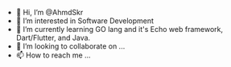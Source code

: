 - 👋 Hi, I’m @AhmdSkr
- 👀 I’m interested in Software Development
- 🌱 I’m currently learning GO lang and it's Echo web framework, Dart/Flutter, and Java.
- 💞️ I’m looking to collaborate on ...
- 📫 How to reach me ...

<!---
AhmdSkr/AhmdSkr is a ✨ special ✨ repository because its `README.md` (this file) appears on your GitHub profile.
You can click the Preview link to take a look at your changes.
--->

